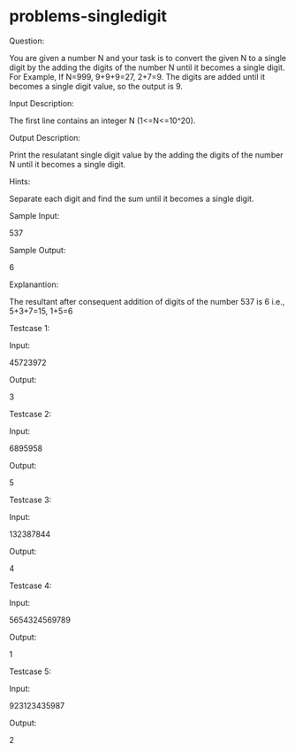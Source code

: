 # problems-singledigit

Question:

You are given a number N and your task is to convert the given N to a single digit by the adding the digits of the number N until it becomes a single digit.
For Example,
If N=999, 9+9+9=27, 2+7=9.
The digits are added until it becomes a single digit value, so the output is 9.

Input Description:

The first line contains an integer N (1<=N<=10^20).

Output Description:

Print the resulatant single digit value by the adding the digits of the number N until it becomes a single digit.

Hints:

Separate each digit and find the sum until it becomes a single digit.

Sample Input:

537

Sample Output:

6

Explanantion:

The resultant after consequent addition of digits of the number 537 is 6 i.e., 5+3+7=15, 1+5=6

Testcase 1:

Input:

45723972

Output:

3

Testcase 2:

Input:

6895958

Output:

5

Testcase 3:

Input:

132387844

Output:

4

Testcase 4:

Input:

5654324569789

Output:

1

Testcase 5:

Input:

923123435987

Output:

2
